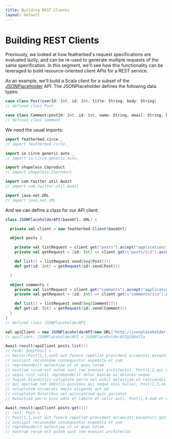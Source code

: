 ```yaml
---
title: Building REST Clients
layout: default
---
```


# Building REST Clients

Previously, we looked at how featherbed's request specifications are evaluated lazily, and can be re-used to generate
multiple requests of the same specification.  In this segment, we'll see how this functionality can be leveraged
to build resource-oriented client APIs for a REST service.

As an example, we'll build a Scala client for a subset of the [JSONPlaceholder](http://jsonplaceholder.typicode.com/) API.
The JSONPlaceholder defines the following data types:

```scala
case class Post(userId: Int, id: Int, title: String, body: String)
// defined class Post

case class Comment(postId: Int, id: Int, name: String, email: String, body: String)
// defined class Comment
```

We need the usual imports:

```scala
import featherbed.circe._
// import featherbed.circe._

import io.circe.generic.auto._
// import io.circe.generic.auto._

import shapeless.Coproduct
// import shapeless.Coproduct

import com.twitter.util.Await
// import com.twitter.util.Await

import java.net.URL
// import java.net.URL
```

And we can define a class for our API client:

```scala
class JSONPlaceholderAPI(baseUrl: URL) {

  private val client = new featherbed.Client(baseUrl)

  object posts {

    private val listRequest = client.get("posts").accept("application/json")
    private val getRequest = (id: Int) => client.get(s"posts/$id").accept("application/json")

    def list() = listRequest.send[Seq[Post]]()
    def get(id: Int) = getRequest(id).send[Post]()

  }

  object comments {
    private val listRequest = client.get("comments").accept("application/json")
    private val getRequest = (id: Int) => client.get(s"comments/$id").accept("application/json")

    def list() = listRequest.send[Seq[Comment]]()
    def get(id: Int) = getRequest(id).send[Comment]()
  }
}
// defined class JSONPlaceholderAPI

val apiClient = new JSONPlaceholderAPI(new URL("http://jsonplaceholder.typicode.com/"))
// apiClient: JSONPlaceholderAPI = JSONPlaceholderAPI@2864f2a

Await.result(apiClient.posts.list())
// res0: Seq[Post] =
// Vector(Post(1,1,sunt aut facere repellat provident occaecati excepturi optio reprehenderit,quia et suscipit
// suscipit recusandae consequuntur expedita et cum
// reprehenderit molestiae ut ut quas totam
// nostrum rerum est autem sunt rem eveniet architecto), Post(1,2,qui est esse,est rerum tempore vitae
// sequi sint nihil reprehenderit dolor beatae ea dolores neque
// fugiat blanditiis voluptate porro vel nihil molestiae ut reiciendis
// qui aperiam non debitis possimus qui neque nisi nulla), Post(1,3,ea molestias quasi exercitationem repellat qui ipsa sit aut,et iusto sed quo iure
// voluptatem occaecati omnis eligendi aut ad
// voluptatem doloribus vel accusantium quis pariatur
// molestiae porro eius odio et labore et velit aut), Post(1,4,eum et est occaecati,ullam et saepe reiciendis volu...

Await.result(apiClient.posts.get(1))
// res1: Post =
// Post(1,1,sunt aut facere repellat provident occaecati excepturi optio reprehenderit,quia et suscipit
// suscipit recusandae consequuntur expedita et cum
// reprehenderit molestiae ut ut quas totam
// nostrum rerum est autem sunt rem eveniet architecto)
```



